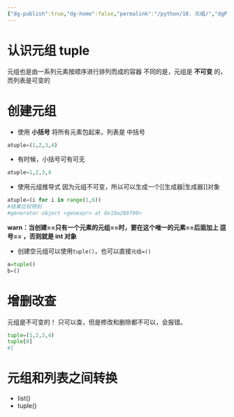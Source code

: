 ```yaml
---
{"dg-publish":true,"dg-home":false,"permalink":"/python/10. 元组/","dgPassFrontmatter":true,"created":"2024-10-26T21:13:57.072+08:00","updated":"2024-10-26T23:06:12.110+08:00"}
---
```


# 认识元组 tuple
元组也是由一系列元素按顺序进行排列而成的容器
不同的是，元组是 **不可变** 的，而列表是可变的

# 创建元组
- 使用 **小括号** 将所有元素包起来，列表是 中括号
```python
atuple=(1,2,3,4)
```

- 有时候，小括号可有可无
```python
atuple=1,2,3,4
```


- 使用元组推导式
因为元组不可变，所以可以生成一个[[生成器\|生成器]]对象
```python
atuple=(i for i in range(1,6))
#结果比较特别
#generator object <genexpr> at 0x10a288f90>
```

**warn：当创建==只有一个元素的元组==时，要在这个唯一的元素==后面加上 逗号== ，否则就是 int 对象**

- 创建空元组可以使用`tuple()`，也可以直接`元组=()`
```python
a=tuple()
b=()
```

# 增删改查
元组是不可变的！
只可以查，但是修改和删除都不可以，会报错。

```python
tuple=(1,2,3,4)
tuple[0]
#1
```

# 元组和列表之间转换

- list()
- tuple()
